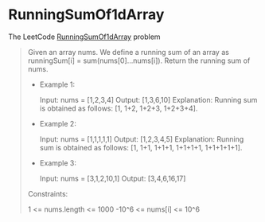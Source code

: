 # RunningSumOf1dArray
The LeetCode [RunningSumOf1dArray](https://github.com/Arien4/RunningSumOf1dArray.git) problem

>Given an array nums. We define a running sum of an array as runningSum[i] = sum(nums[0]…nums[i]).
>Return the running sum of nums.
>
> - Example 1:
>
>   Input: nums = [1,2,3,4]
>   Output: [1,3,6,10]
>   Explanation: Running sum is obtained as follows: [1, 1+2, 1+2+3, 1+2+3+4].
>
> - Example 2:
>
>   Input: nums = [1,1,1,1,1]
>   Output: [1,2,3,4,5]
>   Explanation: Running sum is obtained as follows: [1, 1+1, 1+1+1, 1+1+1+1, 1+1+1+1+1].
>
> - Example 3:
>
>   Input: nums = [3,1,2,10,1]
>   Output: [3,4,6,16,17]
>
>Constraints:
>
>1 <= nums.length <= 1000
>-10^6 <= nums[i] <= 10^6